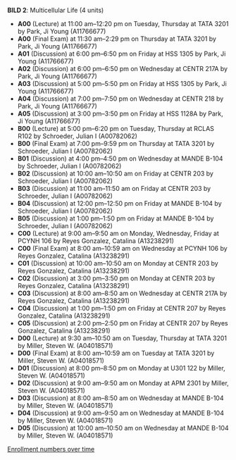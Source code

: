 **BILD 2**: Multicellular Life (4 units)

- **A00** (Lecture) at 11:00 am–12:20 pm on Tuesday, Thursday at TATA 3201 by Park, Ji Young (A11766677)
- **A00** (Final Exam) at 11:30 am–2:29 pm on Thursday at TATA 3201 by Park, Ji Young (A11766677)
- **A01** (Discussion) at 6:00 pm–6:50 pm on Friday at HSS 1305 by Park, Ji Young (A11766677)
- **A02** (Discussion) at 6:00 pm–6:50 pm on Wednesday at CENTR 217A by Park, Ji Young (A11766677)
- **A03** (Discussion) at 5:00 pm–5:50 pm on Friday at HSS 1305 by Park, Ji Young (A11766677)
- **A04** (Discussion) at 7:00 pm–7:50 pm on Wednesday at CENTR 218 by Park, Ji Young (A11766677)
- **A05** (Discussion) at 3:00 pm–3:50 pm on Friday at HSS 1128A by Park, Ji Young (A11766677)
- **B00** (Lecture) at 5:00 pm–6:20 pm on Tuesday, Thursday at RCLAS R102 by Schroeder, Julian I (A00782062)
- **B00** (Final Exam) at 7:00 pm–9:59 pm on Thursday at TATA 3201 by Schroeder, Julian I (A00782062)
- **B01** (Discussion) at 4:00 pm–4:50 pm on Wednesday at MANDE B-104 by Schroeder, Julian I (A00782062)
- **B02** (Discussion) at 10:00 am–10:50 am on Friday at CENTR 203 by Schroeder, Julian I (A00782062)
- **B03** (Discussion) at 11:00 am–11:50 am on Friday at CENTR 203 by Schroeder, Julian I (A00782062)
- **B04** (Discussion) at 12:00 pm–12:50 pm on Friday at MANDE B-104 by Schroeder, Julian I (A00782062)
- **B05** (Discussion) at 1:00 pm–1:50 pm on Friday at MANDE B-104 by Schroeder, Julian I (A00782062)
- **C00** (Lecture) at 9:00 am–9:50 am on Monday, Wednesday, Friday at PCYNH 106 by Reyes Gonzalez, Catalina (A13238291)
- **C00** (Final Exam) at 8:00 am–10:59 am on Wednesday at PCYNH 106 by Reyes Gonzalez, Catalina (A13238291)
- **C01** (Discussion) at 10:00 am–10:50 am on Monday at CENTR 203 by Reyes Gonzalez, Catalina (A13238291)
- **C02** (Discussion) at 3:00 pm–3:50 pm on Monday at CENTR 203 by Reyes Gonzalez, Catalina (A13238291)
- **C03** (Discussion) at 8:00 am–8:50 am on Wednesday at CENTR 217A by Reyes Gonzalez, Catalina (A13238291)
- **C04** (Discussion) at 1:00 pm–1:50 pm on Friday at CENTR 207 by Reyes Gonzalez, Catalina (A13238291)
- **C05** (Discussion) at 2:00 pm–2:50 pm on Friday at CENTR 207 by Reyes Gonzalez, Catalina (A13238291)
- **D00** (Lecture) at 9:30 am–10:50 am on Tuesday, Thursday at TATA 3201 by Miller, Steven W. (A04018571)
- **D00** (Final Exam) at 8:00 am–10:59 am on Tuesday at TATA 3201 by Miller, Steven W. (A04018571)
- **D01** (Discussion) at 8:00 pm–8:50 pm on Monday at U301 122 by Miller, Steven W. (A04018571)
- **D02** (Discussion) at 9:00 am–9:50 am on Monday at APM 2301 by Miller, Steven W. (A04018571)
- **D03** (Discussion) at 8:00 am–8:50 am on Wednesday at MANDE B-104 by Miller, Steven W. (A04018571)
- **D04** (Discussion) at 9:00 am–9:50 am on Wednesday at MANDE B-104 by Miller, Steven W. (A04018571)
- **D05** (Discussion) at 10:00 am–10:50 am on Wednesday at MANDE B-104 by Miller, Steven W. (A04018571)

[Enrollment numbers over time](./BILD2.tsv)
